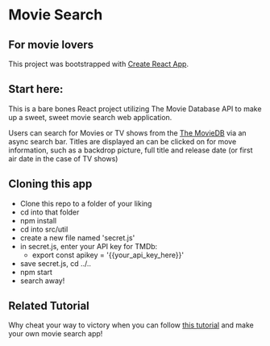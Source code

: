 # Movie Search

## For movie lovers

This project was bootstrapped with [Create React App](https://github.com/facebook/create-react-app).

## Start here:

This is a bare bones React project utilizing The Movie Database API to make up a sweet, sweet movie search web application.

Users can search for Movies or TV shows from the [The MovieDB](themoviedb.org) via an async search bar. Titles are displayed an can be clicked on for move information, such as a backdrop picture, full title and release date (or first air date in the case of TV shows)

## Cloning this app

- Clone this repo to a folder of your liking
- cd into that folder
- npm install
- cd into src/util
- create a new file named 'secret.js'
- in secret.js, enter your API key for TMDb:
  - export const apikey = '{{your_api_key_here}}'
- save secret.js, cd ../..
- npm start
- search away!

## Related Tutorial

Why cheat your way to victory when you can follow [this tutorial](https://seanrelzy.wordpress.com/movie-search-app/) and make your own movie search app!
